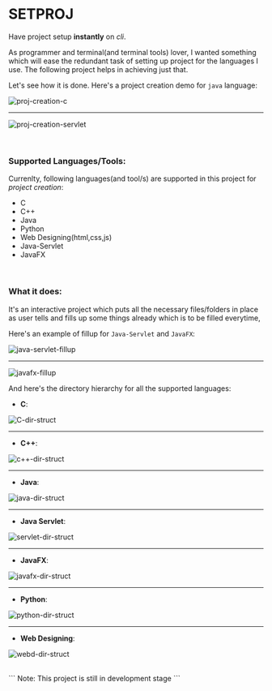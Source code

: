 # SETPROJ

Have project setup **instantly** on _cli_.

As programmer and terminal(and terminal tools) lover, I wanted something which will ease the redundant task of setting up project for the languages I use. The following project helps in achieving just that.

Let's see how it is done. Here's a project creation demo for `java` language:

![proj-creation-c](https://github.com/coolabhays/project-setup/raw/master/sshots/c-mkproj.png)

<hr>

![proj-creation-servlet](https://github.com/coolabhays/project-setup/raw/master/sshots/servlet-mkproj.png)

<br>

### Supported Languages/Tools:

Currenlty, following languages(and tool/s) are supported in this project for _project creation_:

* C
* C++
* Java
* Python
* Web Designing(html,css,js)
* Java-Servlet
* JavaFX

<br>


### What it does:

It's an interactive project which puts all the necessary files/folders in place as user tells and fills up some things already which is to be filled everytime,

Here's an example of fillup for `Java-Servlet` and `JavaFX`:

![java-servlet-fillup](https://github.com/coolabhays/project-setup/raw/master/sshots/servlet-fillup.png)

<hr>

![javafx-fillup](https://github.com/coolabhays/project-setup/blob/master/sshots/javafx-fillup.png)

And here's the directory hierarchy for all the supported languages:

* **C**:

![C-dir-struct](https://github.com/coolabhays/project-setup/raw/master/sshots/structure-cproj.png)

<hr>


* **C++**:

![c++-dir-struct](https://github.com/coolabhays/project-setup/raw/master/sshots/structure-cppproj.png)

<hr>


* **Java**:

![java-dir-struct](https://github.com/coolabhays/project-setup/raw/master/sshots/structure-javaproj.png)

<hr>

* **Java Servlet**:

![servlet-dir-struct](https://github.com/coolabhays/project-setup/raw/master/sshots/structure-servlet.png)

<hr>

* **JavaFX**:

![javafx-dir-struct](https://github.com/coolabhays/project-setup/blob/master/sshots/structure-javafx.png)

<hr>

* **Python**:

![python-dir-struct](https://github.com/coolabhays/project-setup/raw/master/sshots/structure-pyproj.png)

<hr>

* **Web Designing**:

![webd-dir-struct](https://github.com/coolabhays/project-setup/raw/master/sshots/structure-webdproj.png)

<br>
```
Note: This project is still in development stage
```
